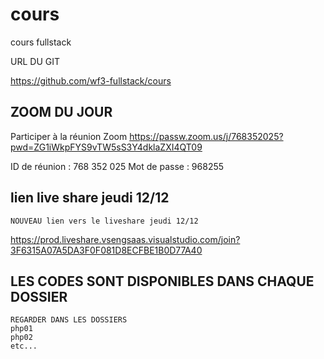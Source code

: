 # cours


cours fullstack

URL DU GIT

https://github.com/wf3-fullstack/cours


## ZOOM DU JOUR

Participer à la réunion Zoom
https://passw.zoom.us/j/768352025?pwd=ZG1iWkpFYS9vTW5sS3Y4dklaZXI4QT09

ID de réunion : 768 352 025
Mot de passe : 968255

## lien live share jeudi 12/12

    NOUVEAU lien vers le liveshare jeudi 12/12

https://prod.liveshare.vsengsaas.visualstudio.com/join?3F6315A07A5DA3F0F081D8ECFBE1B0D77A40

## LES CODES SONT DISPONIBLES DANS CHAQUE DOSSIER 

    REGARDER DANS LES DOSSIERS 
    php01
    php02
    etc...

  


























